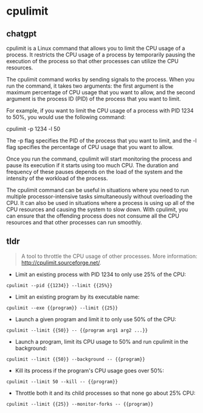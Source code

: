 # cpulimit 
## chatgpt 
cpulimit is a Linux command that allows you to limit the CPU usage of a process. It restricts the CPU usage of a process by temporarily pausing the execution of the process so that other processes can utilize the CPU resources. 

The cpulimit command works by sending signals to the process. When you run the command, it takes two arguments: the first argument is the maximum percentage of CPU usage that you want to allow, and the second argument is the process ID (PID) of the process that you want to limit.

For example, if you want to limit the CPU usage of a process with PID 1234 to 50%, you would use the following command:

cpulimit -p 1234 -l 50

The -p flag specifies the PID of the process that you want to limit, and the -l flag specifies the percentage of CPU usage that you want to allow.

Once you run the command, cpulimit will start monitoring the process and pause its execution if it starts using too much CPU. The duration and frequency of these pauses depends on the load of the system and the intensity of the workload of the process.

The cpulimit command can be useful in situations where you need to run multiple processor-intensive tasks simultaneously without overloading the CPU. It can also be used in situations where a process is using up all of the CPU resources and causing the system to slow down. With cpulimit, you can ensure that the offending process does not consume all the CPU resources and that other processes can run smoothly. 

## tldr 
 
> A tool to throttle the CPU usage of other processes.
> More information: <http://cpulimit.sourceforge.net/>.

- Limit an existing process with PID 1234 to only use 25% of the CPU:

`cpulimit --pid {{1234}} --limit {{25%}}`

- Limit an existing program by its executable name:

`cpulimit --exe {{program}} --limit {{25}}`

- Launch a given program and limit it to only use 50% of the CPU:

`cpulimit --limit {{50}} -- {{program arg1 arg2 ...}}`

- Launch a program, limit its CPU usage to 50% and run cpulimit in the background:

`cpulimit --limit {{50}} --background -- {{program}}`

- Kill its process if the program's CPU usage goes over 50%:

`cpulimit --limit 50 --kill -- {{program}}`

- Throttle both it and its child processes so that none go about 25% CPU:

`cpulimit --limit {{25}} --monitor-forks -- {{program}}`
